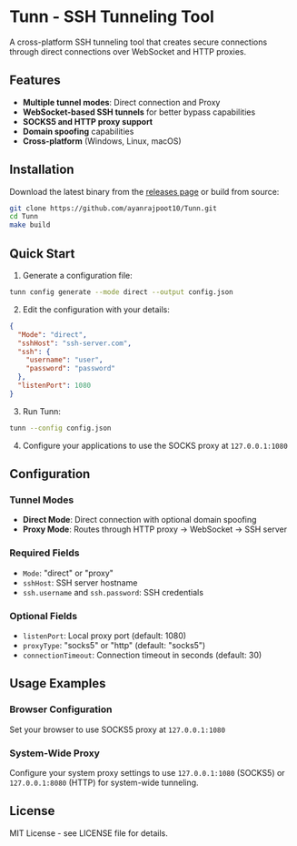 # Tunn - SSH Tunneling Tool

A cross-platform SSH tunneling tool that creates secure connections through direct connections over WebSocket and HTTP proxies.

## Features

- **Multiple tunnel modes**: Direct connection and Proxy
- **WebSocket-based SSH tunnels** for better bypass capabilities
- **SOCKS5 and HTTP proxy support** 
- **Domain spoofing** capabilities
- **Cross-platform** (Windows, Linux, macOS)

## Installation

Download the latest binary from the [releases page](../../releases) or build from source:

```bash
git clone https://github.com/ayanrajpoot10/Tunn.git
cd Tunn
make build
```

## Quick Start

1. Generate a configuration file:
```bash
tunn config generate --mode direct --output config.json
```

2. Edit the configuration with your details:
```json
{
  "Mode": "direct",
  "sshHost": "ssh-server.com",
  "ssh": {
    "username": "user",
    "password": "password"
  },
  "listenPort": 1080
}
```

3. Run Tunn:
```bash
tunn --config config.json
```

4. Configure your applications to use the SOCKS proxy at `127.0.0.1:1080`

## Configuration

### Tunnel Modes

- **Direct Mode**: Direct connection with optional domain spoofing
- **Proxy Mode**: Routes through HTTP proxy → WebSocket → SSH server

### Required Fields
- `Mode`: "direct" or "proxy"
- `sshHost`: SSH server hostname
- `ssh.username` and `ssh.password`: SSH credentials

### Optional Fields
- `listenPort`: Local proxy port (default: 1080)
- `proxyType`: "socks5" or "http" (default: "socks5")
- `connectionTimeout`: Connection timeout in seconds (default: 30)

## Usage Examples

### Browser Configuration
Set your browser to use SOCKS5 proxy at `127.0.0.1:1080`

### System-Wide Proxy
Configure your system proxy settings to use `127.0.0.1:1080` (SOCKS5) or `127.0.0.1:8080` (HTTP) for system-wide tunneling.

## License

MIT License - see LICENSE file for details.
